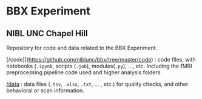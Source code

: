 # BBX Experiment
## NIBL UNC Chapel Hill  

Repository for code and data related to the BBX Experiment. 

[/code]](https://github.com/niblunc/bbx/tree/master/code) : code files, with notebooks (`.ipynb`, scripts (`.job`), modules(`.py`), ..., etc. Including the fMRI preprocessing pipeline code used and higher analysis folders.

[/data](https://github.com/niblunc/bbx/tree/master/data) : data files (`.tsv`, `.xlsx`, `.txt`, ... , etc.) for quality checks, and other behavioral or scan information.